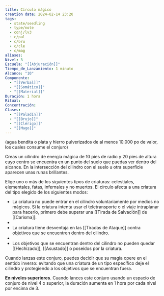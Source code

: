 ```yaml
---
title: Círculo mágico
creation date: 2024-02-14 23:20
tags:
  - state/seedling
  - type/note
  - conj/lv3
  - c/pal
  - c/bru
  - c/cle
  - c/mag
aliases: 
Nivel: 3
Escuela: "[[Abjuración]]"
Tiempo_de_Lanzamiento: 1 minuto
Alcance: "10"
Componente:
  - "[[Verbal]]"
  - "[[Somático]]"
  - "[[Material]]"
Duración: 1 hora
Ritual: 
Concentración: 
Clases:
  - "[[Paladín]]"
  - "[[Brujo]]"
  - "[[Clérigo]]"
  - "[[Mago]]"
---
```

(agua bendita o plata y hierro pulverizados de al menos 10.000 po de valor, los cuales consume el conjuro)

Creas un cilindro de energía mágica de 10 pies de radio y 20 pies de altura cuyo centro se encuentra en un punto del suelo que puedas ver dentro del alcance. En la intersección del cilindro con el suelo u otra superficie aparecen unas runas brillantes.

Elige uno o más de los siguientes tipos de criaturas: celestiales, elementales, fatas, infernales y no muertos. El círculo afecta a una criatura del tipo elegido de los siguientes modos:

- La criatura no puede entrar en el cilindro voluntariamente por medios no mágicos. Si la criatura intenta usar el teletransporte o el viaje intraplanar para hacerlo, primero debe superar una [[Tirada de Salvación]] de [[Carisma]].
- 
- La criatura tiene desventaja en las [[Tiradas de Ataque]] contra objetivos que se encuentren dentro del cilindro.
- 
- Los objetivos que se encuentran dentro del cilindro no pueden quedar [[Hechizado]], [[Asustado]] o poseídos por la criatura.

Cuando lanzas este conjuro, puedes decidir que su magia opere en el sentido inverso: evitando que una criatura de un tipo específico deje el cilindro y protegiendo a los objetivos que se encuentran fuera.

**En niveles superiores.** Cuando lances este conjuro usando un espacio de conjuro de nivel 4 o superior, la duración aumenta en 1 hora por cada nivel por encima de 3.
